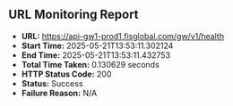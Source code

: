 ## URL Monitoring Report

- **URL:** https://api-gw1-prod1.fisglobal.com/gw/v1/health
- **Start Time:** 2025-05-21T13:53:11.302124
- **End Time:** 2025-05-21T13:53:11.432753
- **Total Time Taken:** 0.130629 seconds
- **HTTP Status Code:** 200
- **Status:** Success
- **Failure Reason:** N/A
